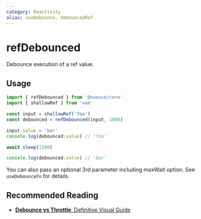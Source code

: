 ```yaml
---
category: Reactivity
alias: useDebounce, debouncedRef
---
```


# refDebounced

Debounce execution of a ref value.

## Usage

```js {5}
import { refDebounced } from '@vueuse/core'
import { shallowRef } from 'vue'

const input = shallowRef('foo')
const debounced = refDebounced(input, 1000)

input.value = 'bar'
console.log(debounced.value) // 'foo'

await sleep(1100)

console.log(debounced.value) // 'bar'
```

You can also pass an optional 3rd parameter including maxWait option. See `useDebounceFn` for details.

## Recommended Reading

- [**Debounce vs Throttle**: Definitive Visual Guide](https://kettanaito.com/blog/debounce-vs-throttle)

